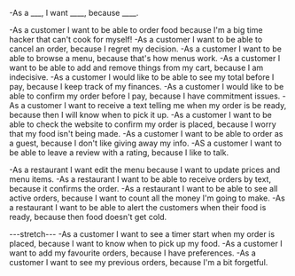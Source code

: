 -As a ___, I want ____, because ____.



-As a customer I want to be able to order food because I'm a big time hacker that can't cook for myself!
-As a customer I want to be able to cancel an order, because I regret my decision.
-As a customer I want to be able to browse a menu, because that's how menus work.
-As a customer I want to be able to add and remove things from my cart, because I am indecisive.
-As a customer I would like to be able to see my total before I pay, because I keep track of my finances.
-As a customer I would like to be able to confirm my order before I pay, because I have commitment issues.
-As a customer I want to receive a text telling me when my order is be ready, because then I will know when to pick it up.
-As a customer I want to be able to check the website to confirm my order is placed, because I worry that my food isn't being made.
-As a customer I want to be able to order as a guest, because I don't like giving away my info.
-AS a customer I want to be able to leave a review with a rating, because I like to talk.

-As a restaurant I want edit the menu because I want to update prices and menu items.
-As a restaurant I want to be able to receive orders by text, because it confirms the order.
-As a restaurant I want to be able to see all active orders, because I want to count all the money I'm going to make.
-As a restaurant I want to be able to alert the customers when their food is ready, because then food doesn't get cold.

---stretch---
-As a customer I want to see a timer start when my order is placed, because I want to know when to pick up my food.
-As a customer I want to add my favourite orders, because I have preferences.
-As a customer I want to see my previous orders, because I'm a bit forgetful.


<!-- 
They have the form: As a __, I want to __, because __.
eg. As a user, I want to be able to save posts, because I want to review them later.
User stories can also be negated: As a , I shouldn't be able to __, because __.
eg. As a user, I shouldn't be able to edit other users posts, because I don't own those posts.



A food ordering experience for a single restaurant. Hungry clients of this fictitious restaurant can visit its website, select one or more dishes and place an order for pick-up. They will receive a notification when their order is ready.

The restaurant and client both need to be notified since this app serves as an intermediary.

When an order is placed the restaurant receives the order via SMS. The restaurant can then specify how long it will take to fulfill it. Once they provide this information, the website updates for the client and also notifies them via SMS.

You can use a modern telecomm API service such as Twilio to implement SMS communication from the website to the client and restaurant.

For inspiration check out how Ritual works, but keep in mind that's implemented as a native app and serves more than one restaurant. -->
